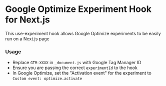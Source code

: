 # Google Optimize Experiment Hook for Next.js

This use-experiment hook allows Google Optimize experiments to be easily run on a Next.js page

### Usage

- Replace `GTM-XXXX` in `_document.js` with Google Tag Manager ID
- Ensure you are passing the correct `experimentId` to the hook
- In Google Optimize, set the "Activation event" for the experiment to `Custom event: optimize.activate`
